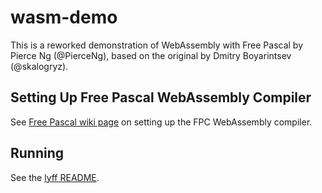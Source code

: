 # wasm-demo

This is a reworked demonstration of WebAssembly with Free Pascal by Pierce
Ng (@PierceNg), based on the original by Dmitry Boyarintsev (@skalogryz).

## Setting Up Free Pascal WebAssembly Compiler

See [Free Pascal wiki page](https://wiki.freepascal.org/WebAssembly/Compiler) on setting up the
FPC WebAssembly compiler.

## Running

See the [lyff README](/lyff/).

